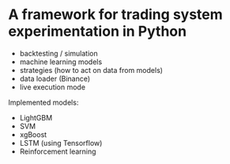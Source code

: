 # A framework for trading system experimentation in Python

- backtesting / simulation
- machine learning models
- strategies (how to act on data from models)
- data loader (Binance)
- live execution mode

Implemented models:
- LightGBM
- SVM
- xgBoost
- LSTM (using Tensorflow)
- Reinforcement learning 
